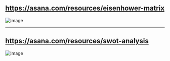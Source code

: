 ## https://asana.com/resources/eisenhower-matrix

![image](https://github.com/user-attachments/assets/2c89b010-a9ac-40c5-9208-b4f24cc0927e)

---
## https://asana.com/resources/swot-analysis

![image](https://github.com/user-attachments/assets/e649a63b-2ce6-4b34-aeda-eb00082340d4)

